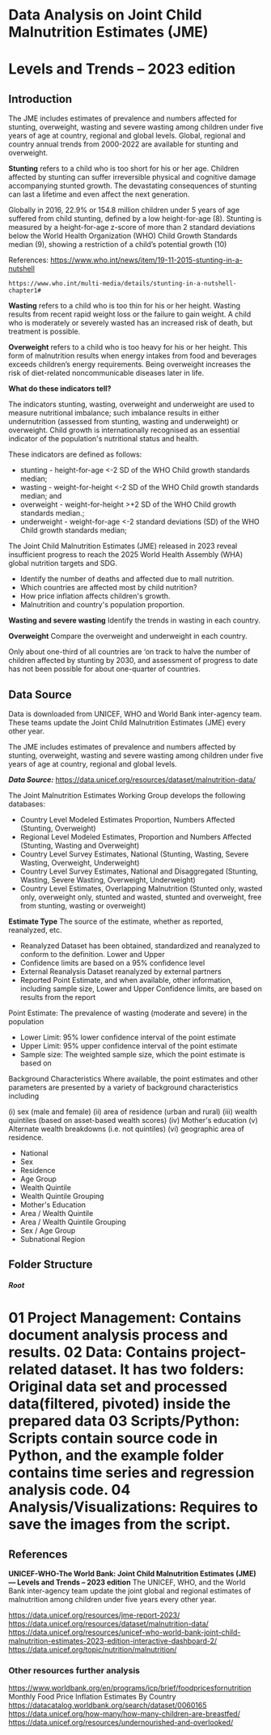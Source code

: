 # Data Analysis on Joint Child Malnutrition Estimates (JME)
# Levels and Trends – 2023 edition

## Introduction

The JME includes estimates of prevalence and numbers affected for stunting, overweight, 
wasting and severe wasting among children under five years of age at country, regional 
and global levels. Global, regional and country annual trends from 2000-2022 are 
available for stunting and overweight.

**Stunting** refers to a child who is too short for his or her age. Children affected by 
stunting can suffer irreversible physical and cognitive damage accompanying stunted 
growth. The devastating consequences of stunting can last a lifetime and even affect 
the next generation. 

Globally in 2016, 22.9% or 154.8 million children under 5 years of age suffered from child stunting, 
defined by a low height-for-age (8). Stunting is measured by a height-for-age z-score of more 
than 2 standard deviations below the World Health Organization (WHO) Child Growth Standards 
median (9), showing a restriction of a child’s potential growth (10)

References:
	https://www.who.int/news/item/19-11-2015-stunting-in-a-nutshell
 
 	https://www.who.int/multi-media/details/stunting-in-a-nutshell-chapter1#
  
 

**Wasting** refers to a child who is too thin for his or her height. Wasting results from 
recent rapid weight loss or the failure to gain weight. A child who is 
moderately or severely wasted has an increased risk of death, but treatment 
is possible.

**Overweight** refers to a child who is too heavy for his or her height. This form of malnutrition 
results when energy intakes from food and beverages exceeds children’s energy 
requirements. Being overweight increases the risk of diet-related noncommunicable diseases 
later in life.

**What do these indicators tell?**

The indicators stunting, wasting, overweight and underweight are used to measure nutritional imbalance; such imbalance results in either undernutrition (assessed from stunting, wasting and underweight) or overweight. Child growth is internationally recognised as an essential indicator of the population's nutritional status and health.

These indicators are defined as follows: 

- stunting - height-for-age <-2 SD of the WHO Child growth standards median;
- wasting - weight-for-height <-2 SD of the WHO Child growth standards median; and
- overweight - weight-for-height >+2 SD of the WHO Child growth standards median.;
- underweight - weight-for-age <-2 standard deviations (SD) of the WHO Child growth standards median;

The Joint Child Malnutrition Estimates (JME) released in 2023 reveal insufficient progress 
to reach the 2025 World Health Assembly (WHA) global nutrition targets and SDG. 

+  Identify the number of deaths and affected due to mall nutrition.
+  Which countries are affected most by child nutrition?
+  How price inflation affects children's growth.
+  Malnutrition and country's population proportion. 

**Wasting and severe wasting**
Identify the trends in wasting in each country.

**Overweight**
Compare the overweight and underweight in each country.

Only about one-third of all countries are ‘on track to halve the number of children affected
by stunting by 2030, and assessment of progress to date has not been possible for about one-quarter 
of countries. 

## Data Source

Data is downloaded from UNICEF, WHO and World Bank inter-agency team. These teams update the Joint Child 
Malnutrition Estimates (JME) every other year. 

The JME includes estimates of prevalence and numbers affected by stunting, overweight, wasting and severe 
wasting among children under five years of age at country, regional and global levels. 


***Data Source:*** https://data.unicef.org/resources/dataset/malnutrition-data/

The Joint Malnutrition Estimates Working Group develops the following databases:	
+  Country Level Modeled Estimates Proportion, Numbers Affected (Stunting, Overweight)
+  Regional Level Modeled Estimates, Proportion and Numbers Affected (Stunting, Wasting and Overweight)
+  Country Level Survey Estimates, National (Stunting, Wasting, Severe Wasting, Overweight, Underweight)
+  Country Level Survey Estimates, National and Disaggregated (Stunting, Wasting, Severe Wasting, Overweight, Underweight)
+  Country Level Estimates, Overlapping Malnutrition (Stunted only, wasted only, overweight only, stunted and wasted, stunted and overweight, free from stunting, wasting or overweight)	

**Estimate Type**	The source of the estimate, whether as reported, reanalyzed, etc.			
-  Reanalyzed	Dataset has been obtained, standardized and reanalyzed to conform to the definition. Lower and Upper
-  Confidence limits are based on a 95% confidence level
-  External Reanalysis	Dataset reanalyzed by external partners
-  Reported	Point Estimate, and when available, other information, including sample size, Lower and Upper Confidence limits, are based on results from the report
  
Point Estimate:	The prevalence of wasting (moderate and severe) in the population
+  Lower Limit:	95% lower confidence interval of the point estimate
+  Upper Limit:	95% upper confidence interval of the point estimate
+  Sample size:	The weighted sample size, which the point estimate is based on			

Background Characteristics	Where available, the point estimates and other parameters are presented by a variety of background characteristics including

(i) sex (male and female)
(ii) area of residence (urban and rural)
(iii) wealth quintiles (based on asset-based wealth scores)
(iv) Mother's education
(v) Alternate wealth breakdowns (i.e. not quintiles)
(vi)  geographic area of residence.



+  National	
+  Sex	
+  Residence	
+  Age Group	
+  Wealth Quintile	
+  Wealth Quintile Grouping	
+  Mother's Education	
+  Area / Wealth Quintile	
+  Area / Wealth Quintile Grouping	
+  Sex / Age Group	
+  Subnational Region	

## Folder Structure

##### Root
01 Project Management: Contains document analysis process and results.
02 Data: Contains project-related dataset. It has two folders: Original data set and processed data(filtered, pivoted) inside the prepared data
03 Scripts/Python: Scripts contain source code in Python, and the example folder contains time series and regression analysis code.
04 Analysis/Visualizations: Requires to save the images from the script. 
=====================================================================

## References

**UNICEF-WHO-The World Bank: Joint Child Malnutrition Estimates (JME) — Levels and Trends – 2023 edition**
The UNICEF, WHO, and the World Bank inter-agency team update the joint global and regional estimates of
malnutrition among children under five years every other year.

https://data.unicef.org/resources/jme-report-2023/
https://data.unicef.org/resources/dataset/malnutrition-data/
https://data.unicef.org/resources/unicef-who-world-bank-joint-child-malnutrition-estimates-2023-edition-interactive-dashboard-2/
https://data.unicef.org/topic/nutrition/malnutrition/

### Other resources further analysis
https://www.worldbank.org/en/programs/icp/brief/foodpricesfornutrition
Monthly Food Price Inflation Estimates By Country
https://datacatalog.worldbank.org/search/dataset/0060165
https://data.unicef.org/how-many/how-many-children-are-breastfed/
https://data.unicef.org/resources/undernourished-and-overlooked/

